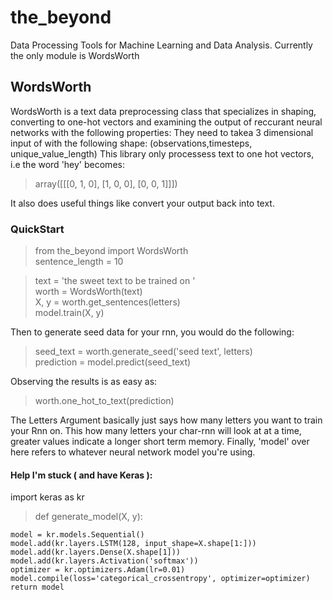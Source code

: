 # the_beyond
Data Processing Tools for Machine Learning and Data Analysis. Currently the only module is WordsWorth

## WordsWorth
WordsWorth is a text data preprocessing class that specializes in shaping, converting to one-hot vectors and examining the output of reccurant neural networks with the following properties: 
They need to takea 3 dimensional input of with the following shape: 
(observations,timesteps, unique_value_length) 
This library only processess text to one hot vectors, i.e the word 'hey' becomes: 
> array([[[0, 1, 0],
        [1, 0, 0],
        [0, 0, 1]]])

It also does useful things like convert your output back into text. 

### QuickStart
>from the_beyond import WordsWorth  
sentence_length = 10 

>text = 'the sweet text to be trained on  '  
worth = WordsWorth(text)  
X, y = worth.get_sentences(letters)  
model.train(X, y)  

Then to generate seed data for your rnn, you would do the following: 

> seed_text = worth.generate_seed('seed text', letters)  
prediction = model.predict(seed_text)

Observing the results is as easy as: 
>worth.one_hot_to_text(prediction)



The Letters Argument basically just says how many letters you want to train your Rnn on. 
This how many letters your char-rnn will look at at a time, greater values indicate a longer short term memory.
Finally, 'model' over here refers to whatever neural network model you're using. 

#### Help I'm stuck ( and have Keras ):
import keras as kr

>def generate_model(X, y):

    model = kr.models.Sequential()
    model.add(kr.layers.LSTM(128, input_shape=X.shape[1:]))
    model.add(kr.layers.Dense(X.shape[1]))
    model.add(kr.layers.Activation('softmax'))
    optimizer = kr.optimizers.Adam(lr=0.01)
    model.compile(loss='categorical_crossentropy', optimizer=optimizer)
    return model





